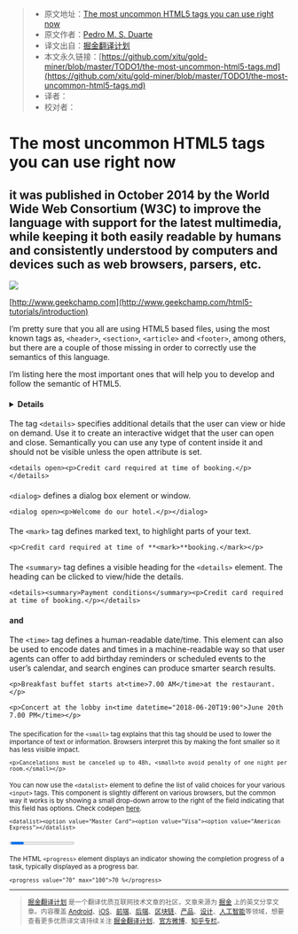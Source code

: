 > * 原文地址：[The most uncommon HTML5 tags you can use right now](https://codeburst.io/the-most-uncommon-html5-tags-52273fabc0a7)
> * 原文作者：[Pedro M. S. Duarte](https://codeburst.io/@pedromsduarte?source=post_header_lockup)
> * 译文出自：[掘金翻译计划](https://github.com/xitu/gold-miner)
> * 本文永久链接：[https://github.com/xitu/gold-miner/blob/master/TODO1/the-most-uncommon-html5-tags.md](https://github.com/xitu/gold-miner/blob/master/TODO1/the-most-uncommon-html5-tags.md)
> * 译者：
> * 校对者：

# The most uncommon HTML5 tags you can use right now

## <!DOCTYPE html> it was published in October 2014 by the World Wide Web Consortium (W3C) to improve the language with support for the latest multimedia, while keeping it both easily readable by humans and consistently understood by computers and devices such as web browsers, parsers, etc.

![](https://cdn-images-1.medium.com/max/800/1*V91sgvnersFg5tXuhjVl8A.png)

[http://www.geekchamp.com](http://www.geekchamp.com/html5-tutorials/introduction)

I’m pretty sure that you all are using HTML5 based files, using the most known tags as, `<header>`, `<section>`, `<article>` and `<footer>`, among others, but there are a couple of those missing in order to correctly use the semantics of this language.

I’m listing here the most important ones that will help you to develop and follow the semantic of HTML5.

#### <details>

The tag `<details>` specifies additional details that the user can view or hide on demand. Use it to create an interactive widget that the user can open and close. Semantically you can use any type of content inside it and should not be visible unless the open attribute is set.

`<details open><p>Credit card required at time of booking.</p></details>`

#### <dialog>

`<dialog>` defines a dialog box element or window.

`<dialog open><p>Welcome do our hotel.</p></dialog>`

#### <mark>

The `<mark>` tag defines marked text, to highlight parts of your text.

`<p>Credit card required at time of **<mark>**booking.</mark></p>`

#### <summary>

The `<summary>` tag defines a visible heading for the `<details>` element. The heading can be clicked to view/hide the details.

`<details><summary>Payment conditions</summary><p>Credit card required at time of booking.</p></details>`

#### <time> and <datetime>

The `<time>` tag defines a human-readable date/time. This element can also be used to encode dates and times in a machine-readable way so that user agents can offer to add birthday reminders or scheduled events to the user’s calendar, and search engines can produce smarter search results.

`<p>Breakfast buffet starts at<time>7.00 AM</time>at the restaurant.</p>`

`<p>Concert at the lobby in<time datetime="2018-06-20T19:00">June 20th 7.00 PM</time></p>`

#### <small>

The specification for the `<small>` tag explains that this tag should be used to lower the importance of text or information. Browsers interpret this by making the font smaller so it has less visible impact.

`<p>Cancelations must be canceled up to 48h, <small>to avoid penalty of one night per room.</small></p>`

#### <datalist>

You can now use the `<datalist>` element to define the list of valid choices for your various `<input>` tags. This component is slightly different on various browsers, but the common way it works is by showing a small drop-down arrow to the right of the field indicating that this field has options. Check codepen [here](https://codepen.io/pedromsduarte/pen/GxdNaB).

`<datalist><option value="Master Card"><option value="Visa"><option value="American Express"></datalist>`

#### <progress>

The HTML `<progress>` element displays an indicator showing the completion progress of a task, typically displayed as a progress bar.

`<progress value="70" max="100">70 %</progress>`


---

> [掘金翻译计划](https://github.com/xitu/gold-miner) 是一个翻译优质互联网技术文章的社区，文章来源为 [掘金](https://juejin.im) 上的英文分享文章。内容覆盖 [Android](https://github.com/xitu/gold-miner#android)、[iOS](https://github.com/xitu/gold-miner#ios)、[前端](https://github.com/xitu/gold-miner#前端)、[后端](https://github.com/xitu/gold-miner#后端)、[区块链](https://github.com/xitu/gold-miner#区块链)、[产品](https://github.com/xitu/gold-miner#产品)、[设计](https://github.com/xitu/gold-miner#设计)、[人工智能](https://github.com/xitu/gold-miner#人工智能)等领域，想要查看更多优质译文请持续关注 [掘金翻译计划](https://github.com/xitu/gold-miner)、[官方微博](http://weibo.com/juejinfanyi)、[知乎专栏](https://zhuanlan.zhihu.com/juejinfanyi)。
